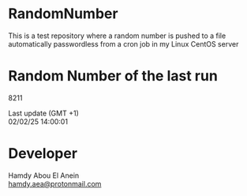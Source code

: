 # RandomNumber    
This is a test repository where a random number is pushed to a file automatically passwordless from a cron job in my Linux CentOS server    
# Random Number of the last run   
8211
      
Last update (GMT +1)    
02/02/25 14:00:01
# Developer    
Hamdy Abou El Anein   
hamdy.aea@protonmail.com
